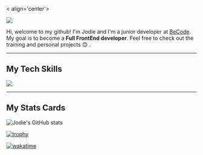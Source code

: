 
< align='center'>

![](bannière.png)



Hi, welcome to my github! I'm Jodie and I'm a junior developer at [BeCode](https://becode.org/). My goal is to become a **Full FrontEnd developer**. 
Feel free to check out the training and personal projects :blush: .

----------------


<h2>My Tech Skills</h2> 

<img src="https://skillicons.dev/icons?i=vscode,html,css,sass,js"/>


-----------------
<h2>My Stats Cards</h2> 

![Jodie's GitHub stats](https://github-readme-stats.vercel.app/api?username=JodieAddis&show_icons=true&theme=cobalt)

[![trophy](https://github-profile-trophy.vercel.app/?username=JodieAddis)](https://github.com/JodieAddis/github-profile-trophy)


[![wakatime](https://wakatime.com/badge/user/900a61a0-25c8-4e4f-9d41-fdf5a89c520c.svg)](https://wakatime.com/@900a61a0-25c8-4e4f-9d41-fdf5a89c520c)



</p>